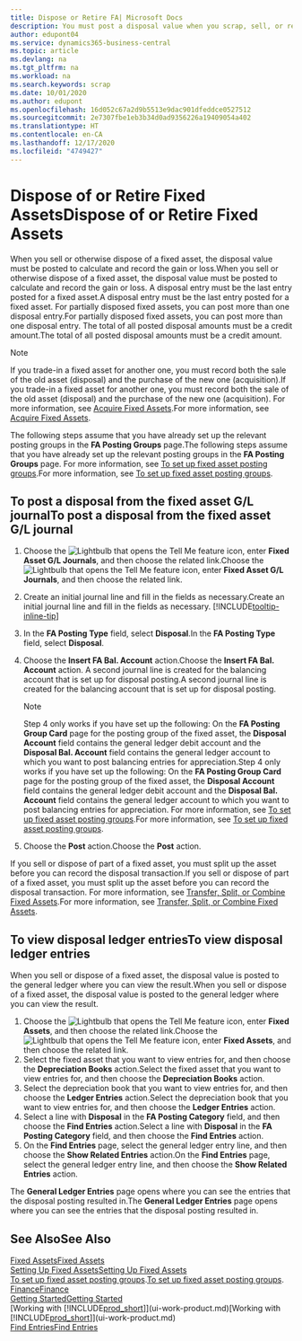 ```yaml
---
title: Dispose or Retire FA| Microsoft Docs
description: You must post a disposal value when you scrap, sell, or retire a fixed asset.
author: edupont04
ms.service: dynamics365-business-central
ms.topic: article
ms.devlang: na
ms.tgt_pltfrm: na
ms.workload: na
ms.search.keywords: scrap
ms.date: 10/01/2020
ms.author: edupont
ms.openlocfilehash: 16d052c67a2d9b5513e9dac901dfeddce0527512
ms.sourcegitcommit: 2e7307fbe1eb3b34d0ad9356226a19409054a402
ms.translationtype: HT
ms.contentlocale: en-CA
ms.lasthandoff: 12/17/2020
ms.locfileid: "4749427"
---
```

# <a name="dispose-of-or-retire-fixed-assets"></a><span data-ttu-id="69b16-103">Dispose of or Retire Fixed Assets</span><span class="sxs-lookup"><span data-stu-id="69b16-103">Dispose of or Retire Fixed Assets</span></span>

<span data-ttu-id="69b16-104">When you sell or otherwise dispose of a fixed asset, the disposal value must be posted to calculate and record the gain or loss.</span><span class="sxs-lookup"><span data-stu-id="69b16-104">When you sell or otherwise dispose of a fixed asset, the disposal value must be posted to calculate and record the gain or loss.</span></span> <span data-ttu-id="69b16-105">A disposal entry must be the last entry posted for a fixed asset.</span><span class="sxs-lookup"><span data-stu-id="69b16-105">A disposal entry must be the last entry posted for a fixed asset.</span></span> <span data-ttu-id="69b16-106">For partially disposed fixed assets, you can post more than one disposal entry.</span><span class="sxs-lookup"><span data-stu-id="69b16-106">For partially disposed fixed assets, you can post more than one disposal entry.</span></span> <span data-ttu-id="69b16-107">The total of all posted disposal amounts must be a credit amount.</span><span class="sxs-lookup"><span data-stu-id="69b16-107">The total of all posted disposal amounts must be a credit amount.</span></span>  

> [!NOTE]  
> <span data-ttu-id="69b16-108">If you trade-in a fixed asset for another one, you must record both the sale of the old asset (disposal) and the purchase of the new one (acquisition).</span><span class="sxs-lookup"><span data-stu-id="69b16-108">If you trade-in a fixed asset for another one, you must record both the sale of the old asset (disposal) and the purchase of the new one (acquisition).</span></span> <span data-ttu-id="69b16-109">For more information, see [Acquire Fixed Assets](fa-how-acquire.md).</span><span class="sxs-lookup"><span data-stu-id="69b16-109">For more information, see [Acquire Fixed Assets](fa-how-acquire.md).</span></span>  

<span data-ttu-id="69b16-110">The following steps assume that you have already set up the relevant posting groups in the **FA Posting Groups** page.</span><span class="sxs-lookup"><span data-stu-id="69b16-110">The following steps assume that you have already set up the relevant posting groups in the **FA Posting Groups** page.</span></span> <span data-ttu-id="69b16-111">For more information, see [To set up fixed asset posting groups](fa-how-setup-general.md#to-set-up-fixed-asset-posting-groups).</span><span class="sxs-lookup"><span data-stu-id="69b16-111">For more information, see [To set up fixed asset posting groups](fa-how-setup-general.md#to-set-up-fixed-asset-posting-groups).</span></span>  

## <a name="to-post-a-disposal-from-the-fixed-asset-gl-journal"></a><span data-ttu-id="69b16-112">To post a disposal from the fixed asset G/L journal</span><span class="sxs-lookup"><span data-stu-id="69b16-112">To post a disposal from the fixed asset G/L journal</span></span>

1. <span data-ttu-id="69b16-113">Choose the ![Lightbulb that opens the Tell Me feature](media/ui-search/search_small.png "Tell me what you want to do") icon, enter **Fixed Asset G/L Journals**, and then choose the related link.</span><span class="sxs-lookup"><span data-stu-id="69b16-113">Choose the ![Lightbulb that opens the Tell Me feature](media/ui-search/search_small.png "Tell me what you want to do") icon, enter **Fixed Asset G/L Journals**, and then choose the related link.</span></span>  
2. <span data-ttu-id="69b16-114">Create an initial journal line and fill in the fields as necessary.</span><span class="sxs-lookup"><span data-stu-id="69b16-114">Create an initial journal line and fill in the fields as necessary.</span></span> [!INCLUDE[tooltip-inline-tip](includes/tooltip-inline-tip_md.md)]  
3. <span data-ttu-id="69b16-115">In the **FA Posting Type** field, select **Disposal**.</span><span class="sxs-lookup"><span data-stu-id="69b16-115">In the **FA Posting Type** field, select **Disposal**.</span></span>  
4. <span data-ttu-id="69b16-116">Choose the **Insert FA Bal. Account** action.</span><span class="sxs-lookup"><span data-stu-id="69b16-116">Choose the **Insert FA Bal. Account** action.</span></span> <span data-ttu-id="69b16-117">A second journal line is created for the balancing account that is set up for disposal posting.</span><span class="sxs-lookup"><span data-stu-id="69b16-117">A second journal line is created for the balancing account that is set up for disposal posting.</span></span>  

    > [!NOTE]  
    >  <span data-ttu-id="69b16-118">Step 4 only works if you have set up the following: On the **FA Posting Group Card** page for the posting group of the fixed asset, the **Disposal Account** field contains the general ledger debit account and the **Disposal Bal. Account** field contains the general ledger account to which you want to post balancing entries for appreciation.</span><span class="sxs-lookup"><span data-stu-id="69b16-118">Step 4 only works if you have set up the following: On the **FA Posting Group Card** page for the posting group of the fixed asset, the **Disposal Account** field contains the general ledger debit account and the **Disposal Bal. Account** field contains the general ledger account to which you want to post balancing entries for appreciation.</span></span> <span data-ttu-id="69b16-119">For more information, see [To set up fixed asset posting groups](fa-how-setup-general.md#to-set-up-fixed-asset-posting-groups).</span><span class="sxs-lookup"><span data-stu-id="69b16-119">For more information, see [To set up fixed asset posting groups](fa-how-setup-general.md#to-set-up-fixed-asset-posting-groups).</span></span>  
5. <span data-ttu-id="69b16-120">Choose the **Post** action.</span><span class="sxs-lookup"><span data-stu-id="69b16-120">Choose the **Post** action.</span></span>  

<span data-ttu-id="69b16-121">If you sell or dispose of part of a fixed asset, you must split up the asset before you can record the disposal transaction.</span><span class="sxs-lookup"><span data-stu-id="69b16-121">If you sell or dispose of part of a fixed asset, you must split up the asset before you can record the disposal transaction.</span></span> <span data-ttu-id="69b16-122">For more information, see [Transfer, Split, or Combine Fixed Assets](fa-how-trans-split-combine.md).</span><span class="sxs-lookup"><span data-stu-id="69b16-122">For more information, see [Transfer, Split, or Combine Fixed Assets](fa-how-trans-split-combine.md).</span></span>  

## <a name="to-view-disposal-ledger-entries"></a><span data-ttu-id="69b16-123">To view disposal ledger entries</span><span class="sxs-lookup"><span data-stu-id="69b16-123">To view disposal ledger entries</span></span>
<span data-ttu-id="69b16-124">When you sell or dispose of a fixed asset, the disposal value is posted to the general ledger where you can view the result.</span><span class="sxs-lookup"><span data-stu-id="69b16-124">When you sell or dispose of a fixed asset, the disposal value is posted to the general ledger where you can view the result.</span></span>  

1. <span data-ttu-id="69b16-125">Choose the ![Lightbulb that opens the Tell Me feature](media/ui-search/search_small.png "Tell me what you want to do") icon, enter **Fixed Assets**, and then choose the related link.</span><span class="sxs-lookup"><span data-stu-id="69b16-125">Choose the ![Lightbulb that opens the Tell Me feature](media/ui-search/search_small.png "Tell me what you want to do") icon, enter **Fixed Assets**, and then choose the related link.</span></span>  
2. <span data-ttu-id="69b16-126">Select the fixed asset that you want to view entries for, and then choose the **Depreciation Books** action.</span><span class="sxs-lookup"><span data-stu-id="69b16-126">Select the fixed asset that you want to view entries for, and then choose the **Depreciation Books** action.</span></span>  
3. <span data-ttu-id="69b16-127">Select the depreciation book that you want to view entries for, and then choose the **Ledger Entries** action.</span><span class="sxs-lookup"><span data-stu-id="69b16-127">Select the depreciation book that you want to view entries for, and then choose the **Ledger Entries** action.</span></span>  
4. <span data-ttu-id="69b16-128">Select a line with **Disposal** in the **FA Posting Category** field, and then choose the **Find Entries** action.</span><span class="sxs-lookup"><span data-stu-id="69b16-128">Select a line with **Disposal** in the **FA Posting Category** field, and then choose the **Find Entries** action.</span></span>  
5. <span data-ttu-id="69b16-129">On the **Find Entries** page, select the general ledger entry line, and then choose the **Show Related Entries** action.</span><span class="sxs-lookup"><span data-stu-id="69b16-129">On the **Find Entries** page, select the general ledger entry line, and then choose the **Show Related Entries** action.</span></span>  

<span data-ttu-id="69b16-130">The **General Ledger Entries** page opens where you can see the entries that the disposal posting resulted in.</span><span class="sxs-lookup"><span data-stu-id="69b16-130">The **General Ledger Entries** page opens where you can see the entries that the disposal posting resulted in.</span></span>  

## <a name="see-also"></a><span data-ttu-id="69b16-131">See Also</span><span class="sxs-lookup"><span data-stu-id="69b16-131">See Also</span></span>

[<span data-ttu-id="69b16-132">Fixed Assets</span><span class="sxs-lookup"><span data-stu-id="69b16-132">Fixed Assets</span></span>](fa-manage.md)  
[<span data-ttu-id="69b16-133">Setting Up Fixed Assets</span><span class="sxs-lookup"><span data-stu-id="69b16-133">Setting Up Fixed Assets</span></span>](fa-setup.md)  
<span data-ttu-id="69b16-134">[To set up fixed asset posting groups](fa-how-setup-general.md#to-set-up-fixed-asset-posting-groups).</span><span class="sxs-lookup"><span data-stu-id="69b16-134">[To set up fixed asset posting groups](fa-how-setup-general.md#to-set-up-fixed-asset-posting-groups).</span></span>  
[<span data-ttu-id="69b16-135">Finance</span><span class="sxs-lookup"><span data-stu-id="69b16-135">Finance</span></span>](finance.md)  
[<span data-ttu-id="69b16-136">Getting Started</span><span class="sxs-lookup"><span data-stu-id="69b16-136">Getting Started</span></span>](product-get-started.md)  
<span data-ttu-id="69b16-137">[Working with [!INCLUDE[prod_short](includes/prod_short.md)]](ui-work-product.md)</span><span class="sxs-lookup"><span data-stu-id="69b16-137">[Working with [!INCLUDE[prod_short](includes/prod_short.md)]](ui-work-product.md)</span></span>  
[<span data-ttu-id="69b16-138">Find Entries</span><span class="sxs-lookup"><span data-stu-id="69b16-138">Find Entries</span></span>](ui-find-entries.md)  
